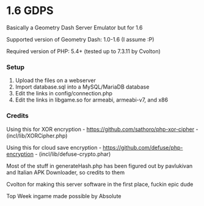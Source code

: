 # 1.6 GDPS
Basically a Geometry Dash Server Emulator but for 1.6

Supported version of Geometry Dash: 1.0-1.6 (I assume :P)

Required version of PHP: 5.4+ (tested up to 7.3.11 by Cvolton)

### Setup
1) Upload the files on a webserver
2) Import database.sql into a MySQL/MariaDB database
3) Edit the links in config/connection.php
4) Edit the links in libgame.so for armeabi, armeabi-v7, and x86

### Credits
Using this for XOR encryption - https://github.com/sathoro/php-xor-cipher - (incl/lib/XORCipher.php)

Using this for cloud save encryption - https://github.com/defuse/php-encryption - (incl/lib/defuse-crypto.phar)

Most of the stuff in generateHash.php has been figured out by pavlukivan and Italian APK Downloader, so credits to them

Cvolton for making this server software in the first place, fuckin epic dude

Top Week ingame made possible by Absolute

